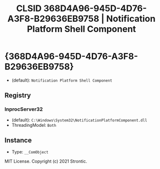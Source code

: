 ﻿---
title: "CLSID 368D4A96-945D-4D76-A3F8-B29636EB9758 | Notification Platform Shell Component"
excerpt: What is COM-Object CLSID 368D4A96-945D-4D76-A3F8-B29636EB9758?
---

# {368D4A96-945D-4D76-A3F8-B29636EB9758}

* (default): `Notification Platform Shell Component`

## Registry


### InprocServer32

* (default): `C:\Windows\System32\NotificationPlatformComponent.dll`
* ThreadingModel: `Both`

## Instance

* Type: `__ComObject`

MIT License. Copyright (c) 2021 Strontic.


